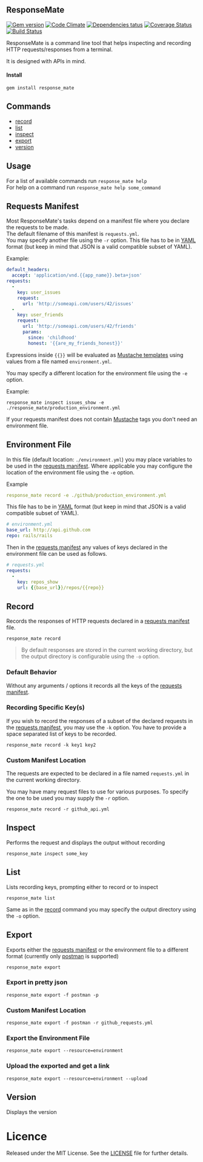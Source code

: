 ## ResponseMate

[![Gem version](https://badge.fury.io/rb/response_mate.png)](http://badge.fury.io/rb/response_mate)
[![Code Climate](https://codeclimate.com/github/Zorbash/response_mate.png)](https://codeclimate.com/github/Zorbash/response_mate)
[![Dependencies tatus](https://gemnasium.com/Zorbash/response_mate.png)](https://gemnasium.com/Zorbash/response_mate)
[![Coverage Status](https://coveralls.io/repos/Zorbash/response_mate/badge.png?branch=master)](https://coveralls.io/r/Zorbash/response_mate?branch=master)
[![Build Status](https://travis-ci.org/Zorbash/response_mate.svg)](https://travis-ci.org/Zorbash/response_mate)

ResponseMate is a command line tool that helps inspecting and
recording HTTP requests/responses from a terminal.

It is designed with APIs in mind.

#### Install
`gem install response_mate`

## Commands

* [record](#record)
* [list](#list)
* [inspect](#inspect)
* [export](#export)
* [version](#version)

## Usage

For a list of available commands run `response_mate help`  
For help on a command run `response_mate help some_command`

## Requests Manifest

Most ResponseMate's tasks depend on a manifest file where you declare
the requests to be made.  
The default filename of this manifest is `requests.yml`.  
You may specify another file using the `-r` option.
This file has to be in [YAML](http://yaml.org/) format (but keep in mind
that JSON is a valid compatible subset of YAML).


Example:

```yaml
default_headers:
  accept: 'application/vnd.{{app_name}}.beta+json'
requests:
  -
    key: user_issues
    request:
      url: 'http://someapi.com/users/42/issues'
  -
    key: user_friends
    request:
      url: 'http://someapi.com/users/42/friends'
      params:
        since: 'childhood'
        honest: '{{are_my_friends_honest}}'
```

Expressions inside `{{}}` will be evaluated as
[Mustache templates](http://mustache.github.io/mustache.5.html) using values from a file 
named `environment.yml`.

You may specify a different location for the environment file using the
`-e` option.

Example:

```shell
response_mate inspect issues_show -e ./response_mate/production_environment.yml
```

If your requests manifest does not contain
[Mustache](http://mustache.github.io/mustache.5.html) tags you don't
need an environment file.


## Environment File

In this file (default location: `./environment.yml`) you may place
variables to be used in the [requests manifest](#requests-manifest).
Where applicable you may configure the location of the environment file
using the `-e` option.

Example

```yaml
response_mate record -e ./github/production_environment.yml
```

This file has to be in [YAML](http://yaml.org/) format (but keep in mind
that JSON is a valid compatible subset of YAML).


```yaml
# environment.yml
base_url: http://api.github.com
repo: rails/rails
```

Then in the [requests manifest](#requests-manifest) any values of keys
declared in the environment file can be used as follows.

```yaml
# requests.yml
requests:
  -
    key: repos_show
    url: {{base_url}}/repos/{{repo}}
```

## Record

Records the responses of HTTP requests declared in a [requests
manifest](#requests-manifest) file.

```shell
response_mate record
```

> By default responses are stored in the current working directory, but the
output directory is configurable using the `-o` option.

### Default Behavior

Without any arguments / options it records all the keys of the [requests manifest](#requests-manifest).

### Recording Specific Key(s)

If you wish to record the responses of a subset of the declared requests
in the [requests manifest](#requests-manifest), you may use the `-k`
option. You have to provide a space separated list of keys to be recorded.

```shell
response_mate record -k key1 key2
```

### Custom Manifest Location

The requests are expected to be declared in a file named `requests.yml`
in the current working directory.

You may have many request files to use for various purposes.
To specify the one to be used you may supply the `-r` option.

```shell
response_mate record -r github_api.yml
```

## Inspect

Performs the request and displays the output without recording

`response_mate inspect some_key`

## List

Lists recording keys, prompting either to record or to inspect

`response_mate list`

Same as in the [record](#record) command you may specify the output
directory using the `-o` option.

## Export

Exports either the [requests manifest](#requests-manifest) or the environment file
to a different format (currently only [postman](http://getpostman.com) is supported)

```
response_mate export
```

### Export in pretty json

```shell
response_mate export -f postman -p
```

### Custom Manifest Location

```shell
response_mate export -f postman -r github_requests.yml
```

### Export the Environment File

```shell
response_mate export --resource=environment
```

### Upload the exported and get a link

```shell
response_mate export --resource=environment --upload
```

## Version

Displays the version

# Licence
Released under the MIT License. See the
[LICENSE](https://github.com/Zorbash/response_mate/blob/master/LICENSE) file
for further details.
